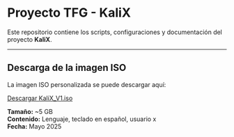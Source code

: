 # Proyecto TFG - KaliX

Este repositorio contiene los scripts, configuraciones y documentación del proyecto **KaliX**.

---

##  Descarga de la imagen ISO

La imagen ISO personalizada se puede descargar aquí:

[Descargar KaliX_V1.iso](https://drive.google.com/file/d/1YECU0Yqd08oCv6joYzSv_93ns8JtU5G2/view?usp=sharing)

**Tamaño:** ~5 GB  
**Contenido:** Lenguaje, teclado en español, usuario x  
**Fecha:** Mayo 2025
